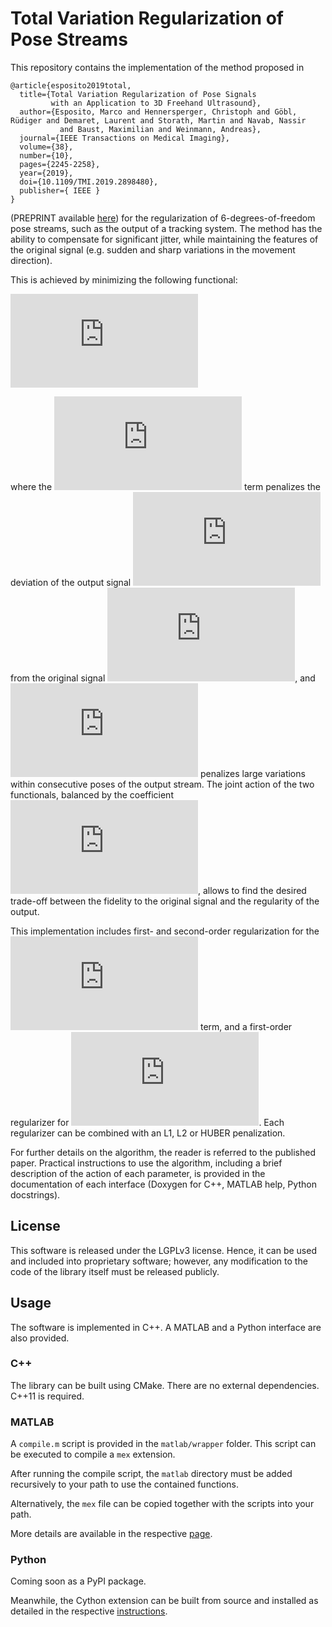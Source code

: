 # Total Variation Regularization of Pose Streams

This repository contains the implementation of the method proposed in 
```
@article{esposito2019total,
  title={Total Variation Regularization of Pose Signals
         with an Application to 3D Freehand Ultrasound},
  author={Esposito, Marco and Hennersperger, Christoph and Göbl, Rüdiger and Demaret, Laurent and Storath, Martin and Navab, Nassir
           and Baust, Maximilian and Weinmann, Andreas},
  journal={IEEE Transactions on Medical Imaging},
  volume={38},
  number={10},
  pages={2245-2258},
  year={2019},
  doi={10.1109/TMI.2019.2898480}, 
  publisher={ IEEE }
}
```
(PREPRINT available [here](https://ieeexplore.ieee.org/document/8638838)) for the regularization of 6-degrees-of-freedom pose streams, such as the output of a tracking system. The method has 
the ability to compensate for significant jitter, while maintaining the features of the original signal (e.g. sudden 
and sharp variations in the movement direction). 

This is achieved by minimizing the following functional:

![equation](https://latex.codecogs.com/svg.latex?E%28%5Cmathbf%7Bx%7D%29%20%3D%20D%28%5Cmathbf%7Bx%7D%2C%20%5Cmathbf%7Bp%7D%29%20&plus;%20%5Calpha%20R%28%5Cmathbf%7Bx%7D%29)

where the ![equation](https://latex.codecogs.com/svg.latex?D%28%5Cmathbf%7Bx%7D%2C%20%5Cmathbf%7Bp%7D%29) term penalizes 
the deviation of the output signal ![equation](https://latex.codecogs.com/svg.latex?%5Cmathbf%7Bx%7D) from the original 
signal ![equation](https://latex.codecogs.com/svg.latex?%5Cmathbf%7Bp%7D), and 
![equation](https://latex.codecogs.com/svg.latex?R%28%5Cmathbf%7Bx%7D%29) penalizes large variations within consecutive 
poses of the output stream. The joint action of the two functionals, balanced by the coefficient 
![equation](https://latex.codecogs.com/svg.latex?%5Calpha%20%3E%200), allows to find the desired trade-off between the 
fidelity to the original signal and the regularity of the output.

This implementation includes first- and second-order regularization for the 
![equation](https://latex.codecogs.com/svg.latex?R%28%5Cmathbf%7Bx%7D%29) term, and a first-order regularizer for 
![equation](https://latex.codecogs.com/svg.latex?D%28%5Cmathbf%7Bx%7D%2C%20%5Cmathbf%7Bp%7D%29). Each regularizer can 
be combined with an L1, L2 or HUBER penalization.

For further details on the algorithm, the reader is referred to the published paper. <!-- TODO: add link --> 
Practical instructions to use the algorithm, including a brief description of the action of each parameter, is provided 
in the documentation of each interface (Doxygen for C++, MATLAB help, Python docstrings). <!-- TODO: add shared section with more detail --> 

## License

This software is released under the LGPLv3 license. Hence, it can be used and included into proprietary software; 
however, any modification to the code of the library itself must be released publicly.

## Usage

The software is implemented in C++. A MATLAB and a Python interface are also provided.

### C++

The library can be built using CMake. There are no external dependencies. C++11 is required.

### MATLAB

A `compile.m` script is provided in the `matlab/wrapper` folder. This script can be executed to compile a `mex` 
extension.

After running the compile script, the `matlab` directory must be added recursively to your path to use the contained 
functions. <!-- TODO: document functions again? -->

Alternatively, the `mex` file can be copied together with the scripts into your path. 

More details are available in the respective [page](matlab/README.md).

### Python

Coming soon as a PyPI package.

Meanwhile, the Cython extension can be built from source and installed as detailed in the respective 
[instructions](python/README.md).

<!-- TODO: comment tests? -->

